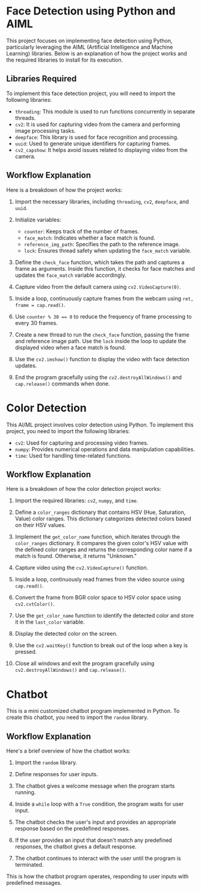# Face Detection using Python and AIML

This project focuses on implementing face detection using Python, particularly leveraging the AIML (Artificial Intelligence and Machine Learning) libraries. Below is an explanation of how the project works and the required libraries to install for its execution.

## Libraries Required

To implement this face detection project, you will need to import the following libraries:

- `threading`: This module is used to run functions concurrently in separate threads.
- `cv2`: It is used for capturing video from the camera and performing image processing tasks.
- `deepface`: This library is used for face recognition and processing.
- `uuid`: Used to generate unique identifiers for capturing frames.
- `cv2_capshow`: It helps avoid issues related to displaying video from the camera.

## Workflow Explanation

Here is a breakdown of how the project works:

1. Import the necessary libraries, including `threading`, `cv2`, `deepface`, and `uuid`.

2. Initialize variables:
   - `counter`: Keeps track of the number of frames.
   - `face_match`: Indicates whether a face match is found.
   - `reference_img_path`: Specifies the path to the reference image.
   - `lock`: Ensures thread safety when updating the `face_match` variable.

3. Define the `check_face` function, which takes the path and captures a frame as arguments. Inside this function, it checks for face matches and updates the `face_match` variable accordingly.

4. Capture video from the default camera using `cv2.VideoCapture(0)`.

5. Inside a loop, continuously capture frames from the webcam using `ret, frame = cap.read()`.

6. Use `counter % 30 == 0` to reduce the frequency of frame processing to every 30 frames.

7. Create a new thread to run the `check_face` function, passing the frame and reference image path. Use the `lock` inside the loop to update the displayed video when a face match is found.

8. Use the `cv2.imshow()` function to display the video with face detection updates.

9. End the program gracefully using the `cv2.destroyAllWindows()` and `cap.release()` commands when done.

# Color Detection

This AI/ML project involves color detection using Python. To implement this project, you need to import the following libraries:

- `cv2`: Used for capturing and processing video frames.
- `numpy`: Provides numerical operations and data manipulation capabilities.
- `time`: Used for handling time-related functions.

## Workflow Explanation

Here is a breakdown of how the color detection project works:

1. Import the required libraries: `cv2`, `numpy`, and `time`.

2. Define a `color_ranges` dictionary that contains HSV (Hue, Saturation, Value) color ranges. This dictionary categorizes detected colors based on their HSV values.

3. Implement the `get_color_name` function, which iterates through the `color_ranges` dictionary. It compares the given color's HSV value with the defined color ranges and returns the corresponding color name if a match is found. Otherwise, it returns "Unknown."

4. Capture video using the `cv2.VideoCapture()` function.

5. Inside a loop, continuously read frames from the video source using `cap.read()`.

6. Convert the frame from BGR color space to HSV color space using `cv2.cvtColor()`.

7. Use the `get_color_name` function to identify the detected color and store it in the `last_color` variable.

8. Display the detected color on the screen.

9. Use the `cv2.waitKey()` function to break out of the loop when a key is pressed.

10. Close all windows and exit the program gracefully using `cv2.destroyAllWindows()` and `cap.release()`.

# Chatbot

This is a mini customized chatbot program implemented in Python. To create this chatbot, you need to import the `random` library.

## Workflow Explanation

Here's a brief overview of how the chatbot works:

1. Import the `random` library.

2. Define responses for user inputs.

3. The chatbot gives a welcome message when the program starts running.

4. Inside a `while` loop with a `True` condition, the program waits for user input.

5. The chatbot checks the user's input and provides an appropriate response based on the predefined responses.

6. If the user provides an input that doesn't match any predefined responses, the chatbot gives a default response.

7. The chatbot continues to interact with the user until the program is terminated.

This is how the chatbot program operates, responding to user inputs with predefined messages.
